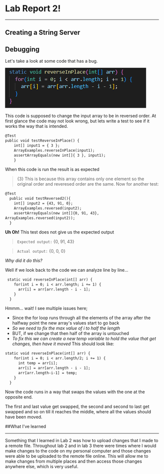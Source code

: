 Lab Report 2!
===

---
Creating a String Server
---












Debugging
---

Let's take a look at some code that has a bug. 

![Code w/ some Bugs](code-with-bug.png)

This code is supposed to change the input array to be in reversed order.
At first glance the code may not look wrong, but lets write a test to see if it works the way that is intended. 
```
@Test 
public void testReverseInPlace() {
    int[] input1 = { 3 };
    ArrayExamples.reverseInPlace(input1);
    assertArrayEquals(new int[]{ 3 }, input1);
	}
 ```

When this code is run the result is as expected
> {3}
This is because this array contains only one element so the original order and reveresed order are the same.
Now for another test:
```
@Test
  public void testReversed2(){
    int[] input2 = {43, 91, 0};
    ArrayExamples.reversed(input2);
    assertArrayEquals(new int[]{0, 91, 43}, ArrayExamples.reversed(input2));
  }
```

**Uh Oh!** This test does not give us the expected output
>`Expected output:`
>	{0, 91, 43}

>`Actual output:`
>	{0, 0, 0}	

*Why did it do this?*

Well if we look back to the code we can analyze line by line...
```
 static void reverseInPlace(int[] arr) {
    for(int i = 0; i < arr.length; i += 1) {
      arr[i] = arr[arr.length - i - 1];
    }
  }
```
Hmmm... wait! I see multiple issues here; 
- Since the for loop runs through all the elements of the array after the halfway point the new array's values start to go back
- *So we need to fix the max value of i to half the length*
- BUT, if we change that then half of the array is untouched
- *To fix this we can create a new temp variable to hold the value that get changes, then have it moved*
This should look like:
```
static void reverseInPlace(int[] arr) {
    for(int i = 0; i < arr.length/2; i += 1) {
      int temp = arr[i];
      arr[i] = arr[arr.length - i - 1];
      arr[arr.length-i-1] = temp;
    }
  }
```
Now the code runs in a way that swaps the values with the one at the opposite end.

The first and last value get swapped, the second and second to last get swapped and so on till it reaches the middle, where all the values should have been moved.

##What I've learned

---

Something that I learned in Lab 2 was how to upload changes that I made to a remote file. Throughout lab 2 and in lab 3 there were times where I would make changes to the code on my personal computer and those changes were able to be uploaded to the remote file online. This will allow me to make changes from multiple places and then access those changes anywhere else, which is very useful. 
